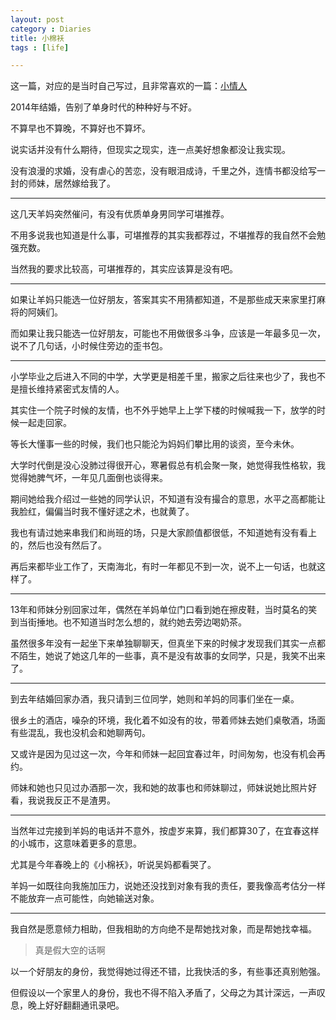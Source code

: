 ```yaml
---
layout: post
category : Diaries
title: 小棉袄
tags : [life]

---
```


这一篇，对应的是当时自己写过，且非常喜欢的一篇：[小情人](http://jaasly.github.io/diaries/2009/09/05/Little-lover-Xiao/)

2014年结婚，告别了单身时代的种种好与不好。

不算早也不算晚，不算好也不算坏。

说实话并没有什么期待，但现实之现实，连一点美好想象都没让我实现。

没有浪漫的求婚，没有虐心的苦恋，没有眼泪成诗，千里之外，连情书都没给写一封的师妹，居然嫁给我了。

---

这几天羊妈突然催问，有没有优质单身男同学可堪推荐。

不用多说我也知道是什么事，可堪推荐的其实我都荐过，不堪推荐的我自然不会勉强充数。

当然我的要求比较高，可堪推荐的，其实应该算是没有吧。

---

如果让羊妈只能选一位好朋友，答案其实不用猜都知道，不是那些成天来家里打麻将的阿姨们。

而如果让我只能选一位好朋友，可能也不用做很多斗争，应该是一年最多见一次，说不了几句话，小时候住旁边的歪书包。

---

小学毕业之后进入不同的中学，大学更是相差千里，搬家之后往来也少了，我也不是擅长维持紧密式友情的人。

其实住一个院子时候的友情，也不外乎她早上上学下楼的时候喊我一下，放学的时候一起走回家。

等长大懂事一些的时候，我们也只能沦为妈妈们攀比用的谈资，至今未休。

大学时代倒是没心没肺过得很开心，寒暑假总有机会聚一聚，她觉得我性格软，我觉得她脾气坏，一年见几面倒也谈得来。

期间她给我介绍过一些她的同学认识，不知道有没有撮合的意思，水平之高都能让我脸红，偏偏当时我不懂好逑之术，也就黄了。

我也有请过她来串我们和尚班的场，只是大家颜值都很低，不知道她有没有看上的，然后也没有然后了。

再后来都毕业工作了，天南海北，有时一年都见不到一次，说不上一句话，也就这样了。

---

13年和师妹分别回家过年，偶然在羊妈单位门口看到她在擦皮鞋，当时莫名的笑到当街捶地。也不知道当时怎么想的，就约她去旁边喝奶茶。

虽然很多年没有一起坐下来单独聊聊天，但真坐下来的时候才发现我们其实一点都不陌生，她说了她这几年的一些事，真不是没有故事的女同学，只是，我笑不出来了。

---

到去年结婚回家办酒，我只请到三位同学，她则和羊妈的同事们坐在一桌。

很乡土的酒店，噪杂的环境，我化着不如没有的妆，带着师妹去她们桌敬酒，场面有些混乱，我也没机会和她聊两句。

又或许是因为见过这一次，今年和师妹一起回宜春过年，时间匆匆，也没有机会再约。

师妹和她也只见过办酒那一次，我和她的故事也和师妹聊过，师妹说她比照片好看，我说我反正不是渣男。

---

当然年过完接到羊妈的电话并不意外，按虚岁来算，我们都算30了，在宜春这样的小城市，这意味着更多的意思。

尤其是今年春晚上的《小棉袄》，听说吴妈都看哭了。

羊妈一如既往向我施加压力，说她还没找到对象有我的责任，要我像高考估分一样不能放弃一点可能性，向她输送对象。

---

我自然是愿意倾力相助，但我相助的方向绝不是帮她找对象，而是帮她找幸福。

> 真是假大空的话啊

以一个好朋友的身份，我觉得她过得还不错，比我快活的多，有些事还真别勉强。

但假设以一个家里人的身份，我也不得不陷入矛盾了，父母之为其计深远，一声叹息，晚上好好翻翻通讯录吧。



